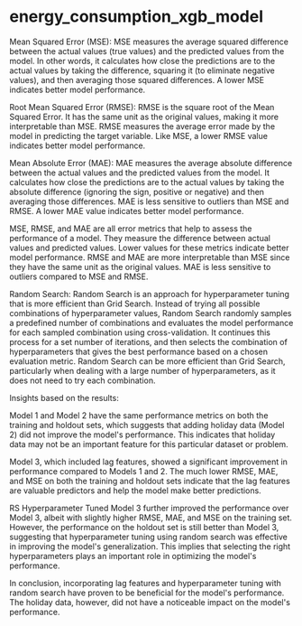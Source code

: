 # energy_consumption_xgb_model



Mean Squared Error (MSE):
MSE measures the average squared difference between the actual values (true values) and the predicted values from the model. In other words, it calculates how close the predictions are to the actual values by taking the difference, squaring it (to eliminate negative values), and then averaging those squared differences. A lower MSE indicates better model performance.

Root Mean Squared Error (RMSE):
RMSE is the square root of the Mean Squared Error. It has the same unit as the original values, making it more interpretable than MSE. RMSE measures the average error made by the model in predicting the target variable. Like MSE, a lower RMSE value indicates better model performance.

Mean Absolute Error (MAE):
MAE measures the average absolute difference between the actual values and the predicted values from the model. It calculates how close the predictions are to the actual values by taking the absolute difference (ignoring the sign, positive or negative) and then averaging those differences. MAE is less sensitive to outliers than MSE and RMSE. A lower MAE value indicates better model performance.


MSE, RMSE, and MAE are all error metrics that help to assess the performance of a model.
They measure the difference between actual values and predicted values.
Lower values for these metrics indicate better model performance.
RMSE and MAE are more interpretable than MSE since they have the same unit as the original values.
MAE is less sensitive to outliers compared to MSE and RMSE.


Random Search:
Random Search is an  approach for hyperparameter tuning that is more efficient than Grid Search. Instead of trying all possible combinations of hyperparameter values, Random Search randomly samples a predefined number of combinations and evaluates the model performance for each sampled combination using cross-validation. It continues this process for a set number of iterations, and then selects the combination of hyperparameters that gives the best performance based on a chosen evaluation metric. Random Search can be more efficient than Grid Search, particularly when dealing with a large number of hyperparameters, as it does not need to try each combination.

Insights based on the results:

Model 1 and Model 2 have the same performance metrics on both the training and holdout sets, which suggests that adding holiday data (Model 2) did not improve the model's performance. This indicates that holiday data may not be an important feature for this particular dataset or problem.

Model 3, which included lag features, showed a significant improvement in performance compared to Models 1 and 2. The much lower RMSE, MAE, and MSE on both the training and holdout sets indicate that the lag features are valuable predictors and help the model make better predictions.

RS Hyperparameter Tuned Model 3 further improved the performance over Model 3, albeit with slightly higher RMSE, MAE, and MSE on the training set. However, the performance on the holdout set is still better than Model 3, suggesting that hyperparameter tuning using random search was effective in improving the model's generalization. This implies that selecting the right hyperparameters plays an important role in optimizing the model's performance.

In conclusion, incorporating lag features and hyperparameter tuning with random search have proven to be beneficial for the model's performance. The holiday data, however, did not have a noticeable impact on the model's performance.
